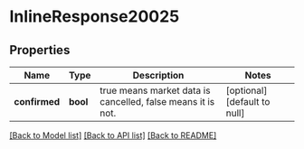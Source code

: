 # InlineResponse20025

## Properties
Name | Type | Description | Notes
------------ | ------------- | ------------- | -------------
**confirmed** | **bool** | true means market data is cancelled, false means it is not. | [optional] [default to null]

[[Back to Model list]](../README.md#documentation-for-models) [[Back to API list]](../README.md#documentation-for-api-endpoints) [[Back to README]](../README.md)



